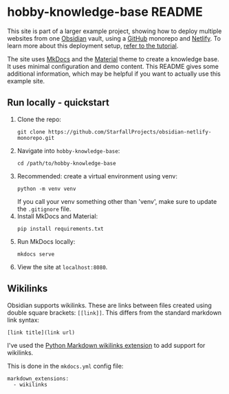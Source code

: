 # hobby-knowledge-base README

This site is part of a larger example project, showing how to deploy multiple websites from one [Obsidian](https://obsidian.md/) vault, using a [GitHub](https://github.com/) monorepo and [Netlify](https://www.netlify.com/). To learn more about this deployment setup, [refer to the tutorial](https://www.starfallprojects.co.uk/posts/obsidian-monorepo/).

The site uses [MkDocs](https://www.mkdocs.org/) and the [Material](https://squidfunk.github.io/mkdocs-material/getting-started/) theme to create a knowledge base. It uses minimal configuration and demo content. This README gives some additional information, which may be helpful if you want to actually use this example site.

## Run locally - quickstart

1. Clone the repo:
    ```
    git clone https://github.com/StarfallProjects/obsidian-netlify-monorepo.git
    ```
2. Navigate into `hobby-knowledge-base`:
    ```
    cd /path/to/hobby-knowledge-base
    ```
3. Recommended: create a virtual environment using venv:
    ```
    python -m venv venv
    ```
    If you call your venv something other than 'venv', make sure to update the `.gitignore` file.
4. Install MkDocs and Material:
    ```
    pip install requirements.txt
    ```
5. Run MkDocs locally:
    ```
    mkdocs serve
    ```
6. View the site at `localhost:8080`.

## Wikilinks

Obsidian supports wikilinks. These are links between files created using double square brackets: `[[link]]`. This differs from the standard markdown link syntax:

```
[link title](link url)
```

I've used the [Python Markdown wikilinks extension](https://python-markdown.github.io/extensions/wikilinks/) to add support for wikilinks.

This is done in the `mkdocs.yml` config file:

```
markdown_extensions:
  - wikilinks
```


